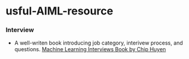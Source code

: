 # usful-AIML-resource

### Interview
* A well-writen book introducing job category, interivew process, and questions. [Machine Learning Interviews Book by Chip Huyen](https://huyenchip.com/ml-interviews-book/?q=)  

